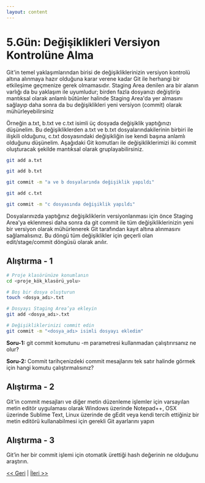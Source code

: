 ```yaml
---
layout: content
---
```


# 5.Gün: Değişiklikleri Versiyon Kontrolüne Alma

Git'in temel yaklaşımlarından birisi de değişikliklerinizin versiyon kontrolü altına alınmaya hazır olduğuna karar verene kadar Git ile herhangi bir etkileşime geçmenize gerek olmamasıdır. Staging Area denilen ara bir alanın varlığı da bu yaklaşım ile uyumludur; birden fazla dosyanızı değiştirip mantıksal olarak anlamlı bütünler halinde Staging Area'da yer almasını sağlayıp daha sonra da bu değişiklikleri yeni versiyon \(commit\) olarak mühürleyebilirsiniz

Örneğin a.txt, b.txt ve c.txt isimli üç dosyada değişiklik yaptığınızı düşünelim. Bu değişikliklerden a.txt ve b.txt dosyalarındakilerinin birbiri ile ilişkili olduğunu, c.txt dosyasındaki değişikliğin ise kendi başına anlamlı olduğunu düşünelim. Aşağıdaki Git komutları ile değişikliklerimizi iki commit oluşturacak şekilde mantıksal olarak gruplayabilirsiniz.

```bash
git add a.txt

git add b.txt

git commit -m "a ve b dosyalarında değişiklik yapıldı"

git add c.txt

git commit -m "c dosyasında değişiklik yapıldı"
```

Dosyalarınızda yaptığınız değişikliklerin versiyonlanması için önce Staging Area'ya eklenmesi daha sonra da git commit ile tüm değişikliklerinizin yeni bir versiyon olarak mühürlenerek Git tarafından kayıt altına alınmasını sağlamalısınız. Bu döngü tüm değişiklikler için geçerli olan edit/stage/commit döngüsü olarak anılır.

## Alıştırma - 1

```bash
# Proje klasörünüze konumlanın
cd <proje_kök_klasörü_yolu>

# Boş bir dosya oluşturun
touch <dosya_adı>.txt

# Dosyayı Staging Area’ya ekleyin
git add <dosya_adı>.txt

# Değişikliklerinizi commit edin
git commit -m "<dosya_adı> isimli dosyayı ekledim"
```

**Soru-1:** git commit komutunu -m parametresi kullanmadan çalıştırırsanız ne olur?

**Soru-2:** Commit tarihçenizdeki commit mesajlarını tek satır halinde görmek için hangi komutu çalıştırmalısınız?

## Alıştırma - 2

Git'in commit mesajları ve diğer metin düzenleme işlemler için varsayılan metin editör uygulaması olarak Windows üzerinde Notepad++, OSX üzerinde Sublime Text, Linux üzerinde de gEdit veya kendi tercih ettiğiniz bir metin editörü kullanabilmesi için gerekli Git ayarlarını yapın

## Alıştırma - 3

Git’in her bir commit işlemi için otomatik ürettiği hash değerinin ne olduğunu araştırın.

[&lt;&lt; Geri](gun_04.md) \| [İleri &gt;&gt;](gun_06.md)

